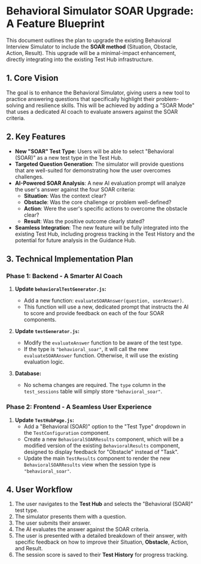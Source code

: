 # Behavioral Simulator SOAR Upgrade: A Feature Blueprint

This document outlines the plan to upgrade the existing Behavioral Interview Simulator to include the **SOAR method** (Situation, Obstacle, Action, Result). This upgrade will be a minimal-impact enhancement, directly integrating into the existing Test Hub infrastructure.

## 1. Core Vision

The goal is to enhance the Behavioral Simulator, giving users a new tool to practice answering questions that specifically highlight their problem-solving and resilience skills. This will be achieved by adding a "SOAR Mode" that uses a dedicated AI coach to evaluate answers against the SOAR criteria.

## 2. Key Features

*   **New "SOAR" Test Type**: Users will be able to select "Behavioral (SOAR)" as a new test type in the Test Hub.
*   **Targeted Question Generation**: The simulator will provide questions that are well-suited for demonstrating how the user overcomes challenges.
*   **AI-Powered SOAR Analysis**: A new AI evaluation prompt will analyze the user's answer against the four SOAR criteria:
    *   **Situation**: Was the context clear?
    *   **Obstacle**: Was the core challenge or problem well-defined?
    *   **Action**: Were the user's specific actions to overcome the obstacle clear?
    *   **Result**: Was the positive outcome clearly stated?
*   **Seamless Integration**: The new feature will be fully integrated into the existing Test Hub, including progress tracking in the Test History and the potential for future analysis in the Guidance Hub.

## 3. Technical Implementation Plan

### Phase 1: Backend - A Smarter AI Coach

1.  **Update `behavioralTestGenerator.js`:**
    *   Add a new function: `evaluateSOARAnswer(question, userAnswer)`.
    *   This function will use a new, dedicated prompt that instructs the AI to score and provide feedback on each of the four SOAR components.

2.  **Update `testGenerator.js`:**
    *   Modify the `evaluateAnswer` function to be aware of the test type.
    *   If the type is `"behavioral_soar"`, it will call the new `evaluateSOARAnswer` function. Otherwise, it will use the existing evaluation logic.

3.  **Database:**
    *   No schema changes are required. The `type` column in the `test_sessions` table will simply store `"behavioral_soar"`.

### Phase 2: Frontend - A Seamless User Experience

1.  **Update `TestHubPage.js`:**
    *   Add a "Behavioral (SOAR)" option to the "Test Type" dropdown in the `TestConfiguration` component.
    *   Create a new `BehavioralSOARResults` component, which will be a modified version of the existing `BehavioralResults` component, designed to display feedback for "Obstacle" instead of "Task".
    *   Update the main `TestResults` component to render the new `BehavioralSOARResults` view when the session type is `"behavioral_soar"`.

## 4. User Workflow

1.  The user navigates to the **Test Hub** and selects the "Behavioral (SOAR)" test type.
2.  The simulator presents them with a question.
3.  The user submits their answer.
4.  The AI evaluates the answer against the SOAR criteria.
5.  The user is presented with a detailed breakdown of their answer, with specific feedback on how to improve their Situation, **Obstacle**, Action, and Result.
6.  The session score is saved to their **Test History** for progress tracking.
